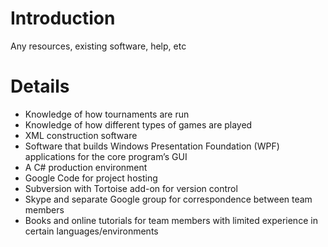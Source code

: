 # Introduction #

Any resources, existing software, help, etc


# Details #

  * Knowledge of how tournaments are run
  * Knowledge of how different types of games are played
  * XML construction software
  * Software that builds Windows Presentation Foundation (WPF) applications for the core program’s GUI
  * A C# production environment
  * Google Code for project hosting
  * Subversion with Tortoise add-on for version control
  * Skype and separate Google group for correspondence between team members
  * Books and online tutorials for team members with limited experience in certain languages/environments